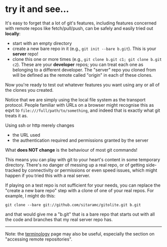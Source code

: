 # try it and see...

It's easy to forget that a lot of git's features, including features concerned
with remote repos like fetch/pull/push, can be safely and easily tried out
**locally**:

  * start with an empty directory
  * create a new bare repo in it (e.g., `git init --bare b.git`).  This is
    your **server** repo!
  * clone this one or more times (e.g., `git clone b.git c1; git clone b.git
    c2`).  These are your **developer** repos; you can treat each one as
    belonging to a different developer.  The "server" repo you cloned from
    will be defined as the remote called "origin" in each of these clones.

Now you're ready to test out whatever features you want using any or all of
the clones you created.

Notice that we are simply using the local file system as the transport
protocol.  People familiar with URLs on a browser might recognise this as eqvt
to `file:///full/path/to/something`, and indeed that is exactly what git
treats it as.

Using ssh or http merely changes

  * the URL used
  * the authentication required and permissions granted by the server

What **does NOT change** is the behaviour of most git commands!

This means you can play with git to your heart's content in some temporary
directory.  There's no danger of messing up a real repo, or of getting
side-tracked by connectivity or permissions or even speed issues, which might
happen if you tried this with a real server.

If playing on a test repo is not sufficient for your needs, you can replace
the "create a new bare repo" step with a clone of one of your real repos.  For
example, I might do this:

    git clone --bare git://github.com/sitaramc/gitolite.git b.git

and that would give me a "b.git" that is a bare repo that starts out with all
the code and branches that my real server repo has.

----

Note: the [terminology][term] page may also be useful, especially the section
on "accessing remote repositories".

[term]: http://sitaramc.github.com/concepts/0-terminology.html


